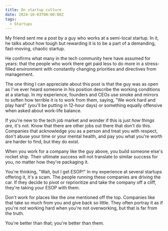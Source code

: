```yaml
---
title: On startup culture
date: 2024-10-03T00:00:00Z
tags:
  - Startups
---
```

My friend sent me a post by a guy who works at a semi-local startup. In it, he talks about how tough but rewarding it is to be a part of a demanding, fast-moving, chaotic startup.

He confirms what many in the tech community here have assumed for years: that the people who work there get paid less to do more in a stress-filled environment with constantly changing priorities and directives from management.

The one thing I can appreciate about this post is that the guy was as open as I've ever heard someone in his position describe the working conditions at a startup. In my experience, founders and CEOs use smoke and mirrors to soften how terrible it is to work from them, saying, "We work hard and play hard" (you'll be putting in 12-hour days) or something equally offensive when asked about work-life balance.

If you're new to the tech job market and wonder if this is just *how things are*, it's not. Know that there are other jobs out there that don't do this. Companies that acknowledge you as a person and treat you with respect, don't abuse your time or your mental health, and pay you what you're worth are harder to find, but they do exist.

When you work for a company like the guy above, you build someone else's rocket ship. Their ultimate success will not translate to similar success for you, no matter how they're packaging it.

You're thinking, "Wait, but I get ESOP!" In my experience at several startups offering it, it's a scam. The people running these companies are driving the car. If they decide to pivot or reprioritize and take the company off a cliff, they're taking your ESOP with them.

Don't work for places like the one mentioned off the top. Companies like that take so much from you and give back so little. They often portray it as if you're not working hard when you're not overworking, but that is far from the truth.

You're better than that; you're better than them.
